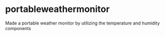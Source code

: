 # portableweathermonitor
Made a portable weather monitor by utilizing the temperature and humidity components
